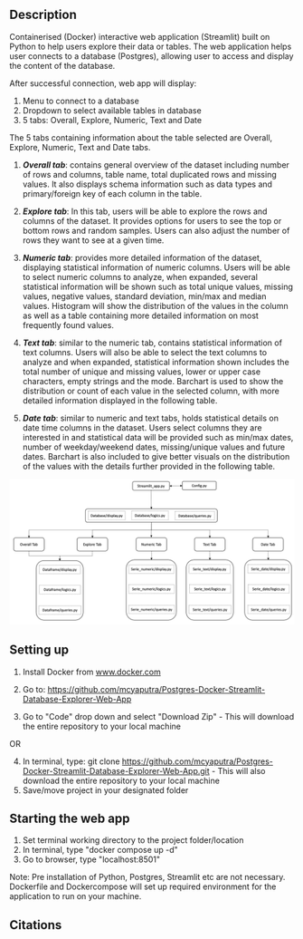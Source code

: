 ## Description

Containerised (Docker) interactive web application (Streamlit) built on Python to help users explore their data or tables. The web application helps user connects to a database (Postgres), allowing user to access and display the content of the database.

After successful connection, web app will display:

1. Menu to connect to a database
2. Dropdown to select available tables in database
3. 5 tabs: Overall, Explore, Numeric, Text and Date

The 5 tabs containing information about the table selected are
Overall, Explore, Numeric, Text and Date tabs.

1.  ***Overall tab***: contains general overview of the dataset
    including number of rows and columns, table name,
    total duplicated rows and missing values. It also displays
    schema information such as data types and primary/foreign key of
    each column in the table.

2.  ***Explore tab***: In this tab, users will be able to explore the rows
    and columns of the dataset. It provides options for users to see the top or bottom rows and random samples.
    Users can also adjust the number of rows they want to see at a given time.

3.  ***Numeric tab***: provides more detailed information of the dataset,
    displaying statistical information of numeric columns. Users will
    be able to select numeric columns to analyze, when expanded,
    several statistical information will be shown such as total unique
    values, missing values, negative values, standard deviation, min/max
    and median values. Histogram will show the
    distribution of the values in the column as well as a table
    containing more detailed information on most frequently found
    values.

4.  ***Text tab***: similar to the numeric tab, contains statistical
    information of text columns. Users will also be able to select the
    text columns to analyze and when expanded, statistical information
    shown includes the total number of unique and missing values, lower
    or upper case characters, empty strings and the mode. Barchart is
    used to show the distribution or count of each value in the selected
    column, with more detailed information displayed in the following
    table.

5.  ***Date tab***: similar to numeric and text tabs, holds statistical
    details on date time columns in the dataset. Users select columns
    they are interested in and statistical data will be provided such as
    min/max dates, number of weekday/weekend dates, missing/unique
    values and future dates. Barchart is also included to give better
    visuals on the distribution of the values with the details further
    provided in the following table.

<img src='/Images/Diagram.png'>

## Setting up

1. Install Docker from www.docker.com

2. Go to: https://github.com/mcyaputra/Postgres-Docker-Streamlit-Database-Explorer-Web-App
3. Go to "Code" drop down and select "Download Zip" - This will download the entire repository to your local machine

OR


4. In terminal, type: git clone https://github.com/mcyaputra/Postgres-Docker-Streamlit-Database-Explorer-Web-App.git - This will also download the entire repository to your local machine
5. Save/move project in your designated folder

## Starting the web app

1. Set terminal working directory to the project folder/location
2. In terminal, type "docker compose up -d"
3. Go to browser, type "localhost:8501"

Note: Pre installation of Python, Postgres, Streamlit etc are not necessary. Dockerfile and Dockercompose will set up required environment for the application to run on your machine.

## Citations

<Mention authors and provide links code you source externally>
